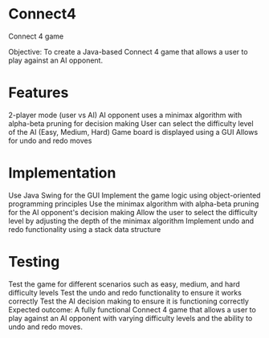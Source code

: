 # Connect4
Connect 4 game 


Objective: To create a Java-based Connect 4 game that allows a user to play against an AI opponent.

# Features

2-player mode (user vs AI)
AI opponent uses a minimax algorithm with alpha-beta pruning for decision making
User can select the difficulty level of the AI (Easy, Medium, Hard)
Game board is displayed using a GUI
Allows for undo and redo moves

# Implementation

Use Java Swing for the GUI
Implement the game logic using object-oriented programming principles
Use the minimax algorithm with alpha-beta pruning for the AI opponent's decision making
Allow the user to select the difficulty level by adjusting the depth of the minimax algorithm
Implement undo and redo functionality using a stack data structure

# Testing

Test the game for different scenarios such as easy, medium, and hard difficulty levels
Test the undo and redo functionality to ensure it works correctly
Test the AI decision making to ensure it is functioning correctly
Expected outcome: A fully functional Connect 4 game that allows a user to play against an AI opponent with varying difficulty levels and the ability to undo and redo moves.
